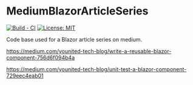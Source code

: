 # MediumBlazorArticleSeries

[![Build - CI](https://github.com/xaviersolau/MediumBlazorArticleSeries/workflows/Build%20-%20CI/badge.svg)](https://github.com/xaviersolau/MediumBlazorArticleSeries/actions?query=workflow%3A%22Build+-+CI%22)
[![License: MIT](https://img.shields.io/badge/License-MIT-blue.svg)](LICENSE)

Code base used for a Blazor article series on medium.

https://medium.com/younited-tech-blog/write-a-reusable-blazor-component-756d6f094b4a

https://medium.com/younited-tech-blog/unit-test-a-blazor-component-729eec4eab01

